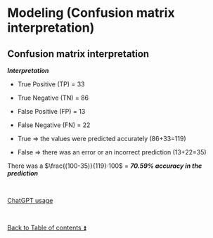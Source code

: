 # Modeling (Confusion matrix interpretation)  

## Confusion matrix interpretation

***Interpretation***

* True Positive (TP) = 33
* True Negative (TN) = 86
* False Positive (FP) = 13
* False Negative (FN) = 22

* True => the values ​​were predicted accurately (86+33=119)
* False => there was an error or an incorrect prediction (13+22=35)

There was a $\frac{(100-35)}{119}·100$ = ***70.59% accuracy in the prediction***

<p><br></p> 

[ChatGPT usage](../CHATGPT_USAGE.md)  

<p><br></p>

[Back to Table of contents :arrow_double_up:](../README.md)